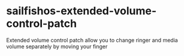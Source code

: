 # sailfishos-extended-volume-control-patch
Extended volume control patch allow you to change ringer and media volume  separately by moving your finger
